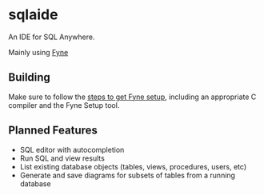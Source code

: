 # sqlaide

An IDE for SQL Anywhere.

Mainly using [Fyne](https://developer.fyne.io/)

## Building

Make sure to follow the [steps to get Fyne setup](https://developer.fyne.io/started/), including an appropriate C compiler and the Fyne Setup tool.

## Planned Features

- SQL editor with autocompletion
- Run SQL and view results
- List existing database objects (tables, views, procedures, users, etc)
- Generate and save diagrams for subsets of tables from a running database
